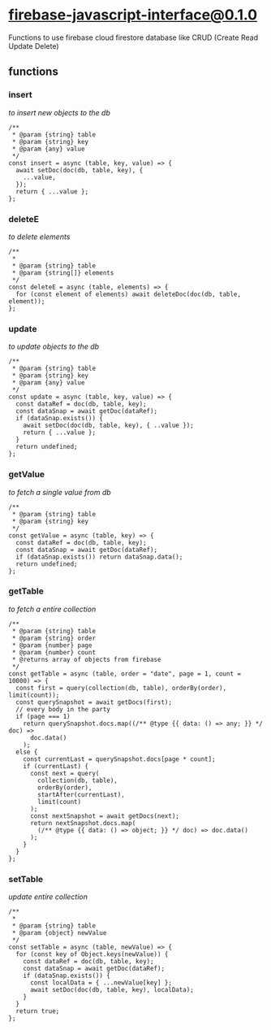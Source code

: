 # firebase-javascript-interface@0.1.0

Functions to use firebase cloud firestore database like CRUD (Create Read Update Delete)

## functions

### insert

_to insert new objects to the db_

```
/**
 * @param {string} table
 * @param {string} key
 * @param {any} value
 */
const insert = async (table, key, value) => {
  await setDoc(doc(db, table, key), {
    ...value,
  });
  return { ...value };
};
```

### deleteE

_to delete elements_

```
/**
 *
 * @param {string} table
 * @param {string[]} elements
 */
const deleteE = async (table, elements) => {
  for (const element of elements) await deleteDoc(doc(db, table, element));
};
```

### update

_to update objects to the db_

```
/**
 * @param {string} table
 * @param {string} key
 * @param {any} value
 */
const update = async (table, key, value) => {
  const dataRef = doc(db, table, key);
  const dataSnap = await getDoc(dataRef);
  if (dataSnap.exists()) {
    await setDoc(doc(db, table, key), { ..value });
    return { ...value };
  }
  return undefined;
};
```

### getValue

_to fetch a single value from db_

```
/**
 * @param {string} table
 * @param {string} key
 */
const getValue = async (table, key) => {
  const dataRef = doc(db, table, key);
  const dataSnap = await getDoc(dataRef);
  if (dataSnap.exists()) return dataSnap.data();
  return undefined;
};
```

### getTable

_to fetch a entire collection_

```
/**
 * @param {string} table
 * @param {string} order
 * @param {number} page
 * @param {number} count
 * @returns array of objects from firebase
 */
const getTable = async (table, order = "date", page = 1, count = 10000) => {
  const first = query(collection(db, table), orderBy(order), limit(count));
  const querySnapshot = await getDocs(first);
  // every body in the party
  if (page === 1)
    return querySnapshot.docs.map((/** @type {{ data: () => any; }} */ doc) =>
      doc.data()
    );
  else {
    const currentLast = querySnapshot.docs[page * count];
    if (currentLast) {
      const next = query(
        collection(db, table),
        orderBy(order),
        startAfter(currentLast),
        limit(count)
      );
      const nextSnapshot = await getDocs(next);
      return nextSnapshot.docs.map(
        (/** @type {{ data: () => object; }} */ doc) => doc.data()
      );
    }
  }
};
```

### setTable

_update entire collection_

```
/**
 *
 * @param {string} table
 * @param {object} newValue
 */
const setTable = async (table, newValue) => {
  for (const key of Object.keys(newValue)) {
    const dataRef = doc(db, table, key);
    const dataSnap = await getDoc(dataRef);
    if (dataSnap.exists()) {
      const localData = { ...newValue[key] };
      await setDoc(doc(db, table, key), localData);
    }
  }
  return true;
};
```
